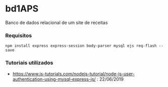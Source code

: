 # bd1APS
Banco de dados relacional de um site de receitas

### Requisitos
```
npm install express express-session body-parser mysql ejs req-flash --save
```
### Tutoriais utilizados
- https://www.js-tutorials.com/nodejs-tutorial/node-js-user-authentication-using-mysql-express-js/ : 22/06/2019
